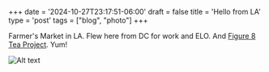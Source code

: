 +++
date = '2024-10-27T23:17:51-06:00'
draft = false
title = 'Hello from LA'
type = 'post'
tags = ["blog", "photo"]
+++

Farmer's Market in LA.  Flew here from DC for work and ELO.  And [Figure 8 Tea Project](https://www.instagram.com/figure8tea/).  Yum! <br />

  <img src="https://julianwest.me/Blog/posts/images/jdub-la-farmers-mkt.jpeg" alt="Alt text">